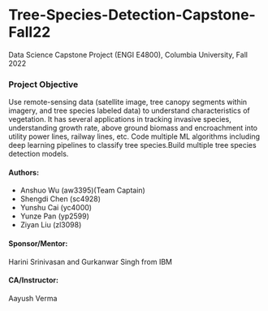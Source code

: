 # Tree-Species-Detection-Capstone-Fall22
Data Science Capstone Project (ENGI E4800), Columbia University, Fall 2022

### Project Objective 
Use remote-sensing data (satellite image, tree canopy segments within imagery, and tree species labeled data) to understand characteristics of vegetation. It has several applications in tracking invasive species, understanding growth rate, above ground biomass and encroachment into utility power lines, railway lines, etc. Code multiple ML algorithms including deep learning pipelines to classify tree species.Build multiple tree species detection models.

#### Authors:
+ Anshuo Wu (aw3395)(Team Captain) 
+ Shengdi Chen (sc4928) 
+ Yunshu Cai (yc4000) 
+ Yunze Pan (yp2599) 
+ Ziyan Liu (zl3098) 

####  Sponsor/Mentor: 
Harini Srinivasan and Gurkanwar Singh from IBM
####  CA/Instructor: 
Aayush Verma 
